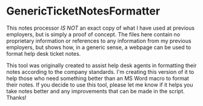 GenericTicketNotesFormatter
===========================
This notes processor *IS NOT* an exact copy of what I have used at previous employers, but is simply a proof of concept. 
The files here contain no proprietary information or references to any information from my previous employers, but shows
how, in a generic sense, a webpage can be used to format help desk ticket notes.

This tool was originally created to assist help desk agents in formatting their notes according to the company standards. 
I'm creating this version of it to help those who need something better than an MS Word macro to format their notes. If 
you decide to use this tool, please let me know if it helps you take notes better and any improvements that can be made
in the script. Thanks!